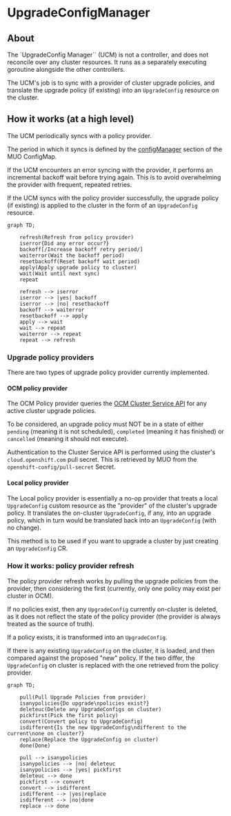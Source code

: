 # UpgradeConfigManager

## About

The `UpgradeConfig Manager`` (UCM) is not a controller, and does not reconcile over any cluster resources. It runs as a separately executing goroutine alongside the other controllers.

The UCM's job is to sync with a provider of cluster upgrade policies, and translate the upgrade policy (if existing) into an `UpgradeConfig` resource on the cluster.

## How it works (at a high level)

The UCM periodically syncs with a policy provider.

The period in which it syncs is defined by the [configManager](../configmanager.md) section of the MUO ConfigMap.

If the UCM encounters an error syncing with the provider, it performs an incremental backoff wait before trying again. This is to avoid overwhelming the provider with frequent, repeated retries.

If the UCM syncs with the policy provider successfully, the upgrade policy (if existing) is applied to the cluster in the form of an `UpgradeConfig` resource.

```mermaid
graph TD;

    refresh(Refresh from policy provider)
    iserror{Did any error occur?}
    backoff[/Increase backoff retry period/]
    waiterror(Wait the backoff period)
    resetbackoff(Reset backoff wait period)
    apply(Apply upgrade policy to cluster)
    wait(Wait until next sync)
    repeat

    refresh --> iserror
    iserror --> |yes| backoff
    iserror --> |no| resetbackoff
    backoff --> waiterror
    resetbackoff --> apply
    apply --> wait
    wait --> repeat
    waiterror --> repeat
    repeat --> refresh
```

### Upgrade policy providers

There are two types of upgrade policy provider currently implemented.

#### OCM policy provider

The OCM Policy provider queries the [OCM Cluster Service API](https://api.openshift.com/#/default/get_api_clusters_mgmt_v1_clusters__cluster_id__control_plane_upgrade_policies) for any active cluster upgrade policies.

To be considered, an upgrade policy must NOT be in a state of either `pending` (meaning it is not scheduled), `completed` (meaning it has finished) or `cancelled` (meaning it should not execute).

Authentication to the Cluster Service API is performed using the cluster's `cloud.openshift.com` pull secret. This is retrieved by MUO from the `openshift-config/pull-secret` Secret.

#### Local policy provider

The Local policy provider is essentially a no-op provider that treats a local `UpgradeConfig` custom resource as the "provider" of the cluster's upgrade policy. It translates the on-cluster `UpgradeConfig`, if any, into an upgrade policy, which in turn would be translated back into an `UpgradeConfig` (with no change).

This method is to be used if you want to upgrade a cluster by just creating an `UpgradeConfig` CR.

### How it works: policy provider refresh

The policy provider refresh works by pulling the upgrade policies from the provider, then considering the first (currently, only one policy may exist per cluster in OCM).

If no policies exist, then any `UpgradeConfig` currently on-cluster is deleted, as it does not reflect the state of the policy provider (the provider is always treated as the source of truth).

If a policy exists, it is transformed into an `UpgradeConfig`.

If there is any existing `UpgradeConfig` on the cluster, it is loaded, and then compared against the proposed "new" policy. If the two differ, the `UpgradeConfig` on cluster is replaced with the one retrieved from the policy provider.

```mermaid
graph TD;

    pull(Pull Upgrade Policies from provider)
    isanypolicies{Do upgrade\npolicies exist?}
    deleteuc(Delete any UpgradeConfigs on cluster)
    pickfirst(Pick the first policy)
    convert(Convert policy to UpgradeConfig)
    isdifferent{Is the new UpgradeConfig\ndifferent to the current\none on cluster?}
    replace(Replace the UpgradeConfig on cluster)
    done(Done)

    pull --> isanypolicies
    isanypolicies --> |no| deleteuc
    isanypolicies --> |yes| pickfirst
    deleteuc --> done
    pickfirst --> convert
    convert --> isdifferent
    isdifferent --> |yes|replace
    isdifferent --> |no|done
    replace --> done

```
